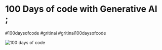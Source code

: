 # 100 Days of code with Generative AI ;

#100daysofcode #gritinai #gritinai100daysofcode

![100 days of code](https://github.com/OsehonAkhuetie/100DOC-GENAI/blob/main/Images/100DOC.jpg)

